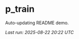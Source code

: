# p_train

Auto-updating README demo.

<!--START_SECTION:status-->
_Last run: 2025-08-22 20:22 UTC_
<!--END_SECTION:status-->






































































